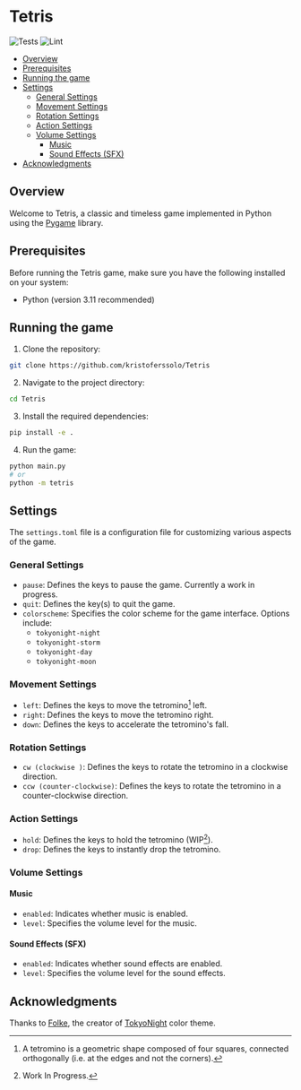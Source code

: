 # Tetris
![Tests](https://github.com/kristoferssolo/Tetris/actions/workflows/tests.yml/badge.svg) ![Lint](https://github.com/kristoferssolo/Tetris/actions/workflows/lint.yml/badge.svg)

<!-- toc -->

- [Overview](#overview)
- [Prerequisites](#prerequisites)
- [Running the game](#running-the-game)
- [Settings](#settings)
  * [General Settings](#general-settings)
  * [Movement Settings](#movement-settings)
  * [Rotation Settings](#rotation-settings)
  * [Action Settings](#action-settings)
  * [Volume Settings](#volume-settings)
    + [Music](#music)
    + [Sound Effects (SFX)](#sound-effects-sfx)
- [Acknowledgments](#acknowledgments)

<!-- tocstop -->

## Overview

Welcome to Tetris, a classic and timeless game implemented in Python using the [Pygame](https://www.pygame.org/) library.

## Prerequisites
Before running the Tetris game, make sure you have the following installed on your system:
- Python (version 3.11 recommended)

## Running the game

1. Clone the repository:
```bash
git clone https://github.com/kristoferssolo/Tetris
```

2. Navigate to the project directory:
```bash
cd Tetris
```

3. Install the required dependencies:
```bash
pip install -e .
```

4. Run the game:
```bash
python main.py
# or
python -m tetris
```

## Settings
The `settings.toml` file is a configuration file for customizing various aspects of the game.

### General Settings
- `pause`: Defines the keys to pause the game. Currently a work in progress.
- `quit`: Defines the key(s) to quit the game.
- `colorscheme`: Specifies the color scheme for the game interface. Options include:
  - `tokyonight-night`
  - `tokyonight-storm`
  - `tokyonight-day`
  - `tokyonight-moon`

### Movement Settings
- `left`: Defines the keys to move the tetromino[^tetromino] left.
- `right`: Defines the keys to move the tetromino right.
- `down`: Defines the keys to accelerate the tetromino's fall.

### Rotation Settings
- `cw (clockwise )`: Defines the keys to rotate the tetromino in a clockwise direction.
- `ccw (counter-clockwise)`: Defines the keys to rotate the tetromino in a counter-clockwise direction.

### Action Settings
- `hold`: Defines the keys to hold the tetromino (WIP[^WIP]).
- `drop`: Defines the keys to instantly drop the tetromino.

### Volume Settings
#### Music
- `enabled`: Indicates whether music is enabled.
- `level`: Specifies the volume level for the music.

#### Sound Effects (SFX)
- `enabled`: Indicates whether sound effects are enabled.
- `level`: Specifies the volume level for the sound effects.


## Acknowledgments
Thanks to [Folke](https://github.com/folke), the creator of [TokyoNight](https://github.com/folke/tokyonight.nvim) color theme.

[^WIP]: Work In Progress.
[^tetromino]: A tetromino is a geometric shape composed of four squares, connected orthogonally (i.e. at the edges and not the corners).

